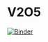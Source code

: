 # V2O5

[![Binder](https://mybinder.org/badge_logo.svg)](https://mybinder.org/v2/gh/SergioCorreal/pruebaV2O5/main?filepath=2021_M2_11_CalcGapEneOpt_TaucPlot_UsoGeneral.ipynb)
